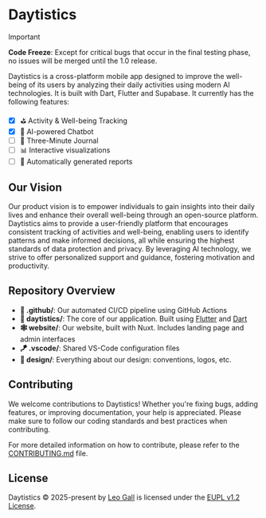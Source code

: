 


# Daytistics

> [!IMPORTANT]
> **Code Freeze**: Except for critical bugs that occur in the final testing phase, no issues will be merged until the 1.0 release.

Daytistics is a cross-platform mobile app designed to improve the well-being of its users by analyzing their daily activities using modern AI technologies. It is built with Dart, Flutter and Supabase. It currently has the following features:

- [x] ⛳ Activity & Well-being Tracking
- [x] 🤖 AI-powered Chatbot
- [ ] 📔 Three-Minute Journal
- [ ] 📊 Interactive visualizations
- [ ] 🛞 Automatically generated reports

## Our Vision


Our product vision is to empower individuals to gain insights into their daily lives and enhance their overall well-being through an open-source platform. Daytistics aims to provide a user-friendly platform that encourages consistent tracking of activities and well-being, enabling users to identify patterns and make informed decisions, all while ensuring the highest standards of data protection and privacy. By leveraging AI technology, we strive to offer personalized support and guidance, fostering motivation and productivity.

## Repository Overview


- **🤖 .github/**: Our automated CI/CD pipeline using GitHub Actions
- **🎯 daytistics/**: The core of our application. Built using [Flutter](https://flutter.dev/) and [Dart](https://dart.dev/)
- **🕸️ website/**: Our website, built with Nuxt. Includes landing page and admin interfaces
- **🪁 .vscode/**: Shared VS-Code configuration files
- **🎨 design/**: Everything about our design: conventions, logos, etc.

## Contributing

We welcome contributions to Daytistics! Whether you're fixing bugs, adding features, or improving documentation, your help is appreciated. Please make sure to follow our coding standards and best practices when contributing.

For more detailed information on how to contribute, please refer to the [CONTRIBUTING.md](CONTRIBUTING.md) file.

## License

Daytistics © 2025-present by [Leo Gall](https://lgll.dev) is licensed under the [EUPL v1.2 License](LICENSE.md).
